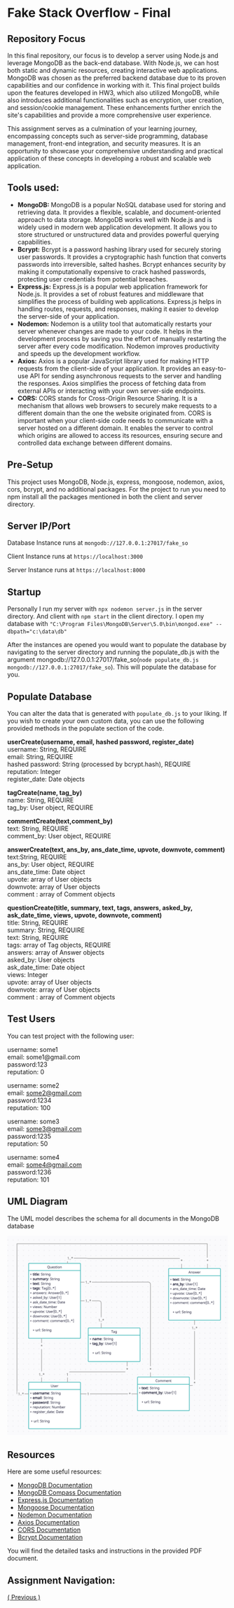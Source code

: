 <h1>Fake Stack Overflow - Final</h1>

<h2>Repository Focus</h2>
<p>In this final repository, our focus is to develop a server using Node.js and leverage MongoDB as the back-end database. With Node.js, we can host both static and dynamic resources, creating interactive web applications. MongoDB was chosen as the preferred backend database due to its proven capabilities and our confidence in working with it. This final project builds upon the features developed in HW3, which also utilized MongoDB, while also introduces additional functionalities such as encryption, user creation, and session/cookie management. These enhancements further enrich the site's capabilities and provide a more comprehensive user experience.</p>

<p>This assignment serves as a culmination of your learning journey, encompassing concepts such as server-side programming, database management, front-end integration, and security measures. It is an opportunity to showcase your comprehensive understanding and practical application of these concepts in developing a robust and scalable web application.</p>

<h2>Tools used:</h2>
<ul>
    <li>
    <strong>MongoDB:</strong> MongoDB is a popular NoSQL database used for storing and retrieving data. It provides a flexible, scalable, and document-oriented approach to data storage. MongoDB works well with Node.js and is widely used in modern web application development. It allows you to store structured or unstructured data and provides powerful querying capabilities.
    </li>
    <li>
    <strong>Bcrypt:</strong> Bcrypt is a password hashing library used for securely storing user passwords. It provides a cryptographic hash function that converts passwords into irreversible, salted hashes. Bcrypt enhances security by making it computationally expensive to crack hashed passwords, protecting user credentials from potential breaches.
    </li>
    <li>
    <strong>Express.js:</strong> Express.js is a popular web application framework for Node.js. It provides a set of robust features and middleware that simplifies the process of building web applications. Express.js helps in handling routes, requests, and responses, making it easier to develop the server-side of your application.
    </li>
    <li>
    <strong>Nodemon:</strong> Nodemon is a utility tool that automatically restarts your server whenever changes are made to your code. It helps in the development process by saving you the effort of manually restarting the server after every code modification. Nodemon improves productivity and speeds up the development workflow.
    </li>
    <li>
    <strong>Axios:</strong> Axios is a popular JavaScript library used for making HTTP requests from the client-side of your application. It provides an easy-to-use API for sending asynchronous requests to the server and handling the responses. Axios simplifies the process of fetching data from external APIs or interacting with your own server-side endpoints.
    </li>
    <li>
    <strong>CORS:</strong> CORS stands for Cross-Origin Resource Sharing. It is a mechanism that allows web browsers to securely make requests to a different domain than the one the website originated from. CORS is important when your client-side code needs to communicate with a server hosted on a different domain. It enables the server to control which origins are allowed to access its resources, ensuring secure and controlled data exchange between different domains.
    </li>
</ul>

<h2>Pre-Setup</h2>
<p>This project uses MongoDB, Node.js, express, mongoose, nodemon, axios, cors, bcrypt, and no additional packages.
For the project to run you need to npm install all the packages mentioned in both the client and server directory.</p>


<h2>Server IP/Port</h2>
<p>Database Instance runs at <code>mongodb://127.0.0.1:27017/fake_so</code></p>
<p>Client Instance runs at <code>https://localhost:3000</code></p>
<p>Server Instance runs at <code>https://localhost:8000</code></p>

<h2>Startup</h2>
<p>Personally I run my server with <code>npx nodemon server.js</code> in the server directory. And client with <code>npm start</code> in the client directory. I open my database with <code>"C:\Program Files\MongoDB\Server\5.0\bin\mongod.exe" --dbpath="c:\data\db"</code></p>
<p>After the instances are opened you would want to populate the database by navigating to the server directory and running the populate_db.js with the argument mongodb://127.0.0.1:27017/fake_so(<code>node populate_db.js mongodb://127.0.0.1:27017/fake_so</code>). This will populate the database for you. </p>

<h2>Populate Database</h2>
<p>You can alter the data that is generated with <code>populate_db.js</code> to your liking. If you wish to create your own custom data, you can use the following provided methods in the populate section of the code.</p>

<p><strong>userCreate(username, email, hashed password, register_date)</strong><br/>
username: String, REQUIRE <br/>
email: String, REQUIRE<br/>
hashed password: String (processed by bcrypt.hash), REQUIRE<br/>
reputation: Integer<br/>
register_date: Date objects<br/></p>

<p><strong>tagCreate(name, tag_by)</strong><br/>
name: String, REQUIRE<br/>
tag_by: User object, REQUIRE<br/></p>

<p><strong>commentCreate(text,comment_by)</strong><br/>
text: String, REQUIRE<br/>
comment_by: User object, REQUIRE<br/></p>

<p><strong>answerCreate(text, ans_by, ans_date_time, upvote, downvote, comment)</strong><br/>
text:String, REQUIRE<br/>
ans_by: User object, REQUIRE<br/>
ans_date_time: Date object<br/>
upvote: array of User objects<br/>
downvote: array of User objects<br/>
comment : array of Comment objects<br/>
</p>

<p><strong>questionCreate(title, summary, text, tags, answers, asked_by, ask_date_time, views, upvote, downvote, comment)</strong><br/>
title: String, REQUIRE<br/>
summary: String, REQUIRE<br/>
text: String, REQUIRE<br/>
tags: array of Tag objects, REQUIRE<br/>
answers: array of Answer objects<br/>
asked_by: User objects<br/>
ask_date_time: Date object<br/>
views: Integer<br/>
upvote: array of User objects<br/>
downvote: array of User objects<br/>
comment : array of Comment objects<br/></p>



<h2>Test Users</h2>
<p>You can test project with the following user:</p>

<p>
username: some1 <br/>
email: some1@gmail.com<br/>
password:123<br/>
reputation: 0<br/>

username: some2 <br/>
email: some2@gmail.com<br/>
password:1234<br/>
reputation: 100<br/>

username: some3 <br/>
email: some3@gmail.com<br/>
password:1235<br/>
reputation: 50<br/>

username: some4 <br/>
email: some4@gmail.com<br/>
password:1236<br/>
reputation: 101<br/>
</p>

<h2>UML Diagram</h2>
<p>The UML model describes the schema for all documents in the MongoDB database</p>
<img src="images/uml.PNG" alt="alt text">



<h2>Resources</h2>
<p>Here are some useful resources:</p>
<ul>
  <li><a href="https://www.mongodb.com/docs/">MongoDB Documentation</a></li>
  <li><a href="https://www.mongodb.com/docs/compass/current/">MongoDB Compass Documentation</a></li>
  <li><a href="https://expressjs.com/">Express.js Documentation</a></li>
  <li><a href="https://mongoosejs.com/docs/">Mongoose Documentation</a></li>
  <li><a href="https://nodemon.io/">Nodemon Documentation</a></li>
  <li><a href="https://axios-http.com/">Axios Documentation</a></li>
  <li><a href="https://developer.mozilla.org/en-US/docs/Web/HTTP/CORS">CORS Documentation</a></li>
  <li><a href="https://www.npmjs.com/package/bcrypt">Bcrypt Documentation</a></li>
</ul>

<p>You will find the detailed tasks and instructions in the provided PDF document.</p>


<h2>Assignment Navigation:</h2>
<li style="display: inline-block; margin-right: 20px;"><a href="previous_assignment_url">( Previous )</a></li>


